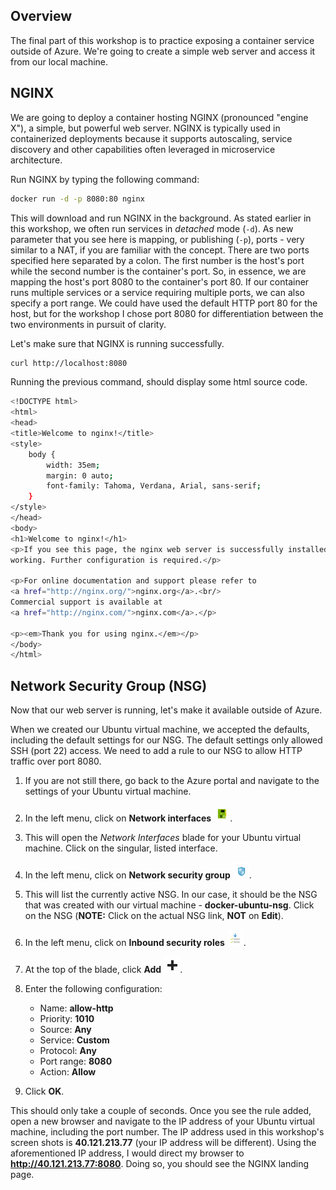 ## Overview
The final part of this workshop is to practice exposing a container service outside of Azure. We're going to create a simple web server and access it from our local machine.

## NGINX
We are going to deploy a container hosting NGINX (pronounced "engine X"), a simple, but powerful web server. NGINX is typically used in containerized deployments because it supports autoscaling, service discovery and other capabilities often leveraged in microservice architecture.

Run NGINX by typing the following command:
```bash
docker run -d -p 8080:80 nginx
```

This will download and run NGINX in the background.  As stated earlier in this workshop, we often run services in _detached_ mode (`-d`).  As new parameter that you see here is mapping, or publishing (`-p`), ports  - very similar to a NAT, if you are familiar with the concept. There are two ports specified here separated by a colon.  The first number is the host's port while the second number is the container's port.  So, in essence, we are mapping the host's port 8080 to the container's port 80.  If our container runs multiple services or a service requiring multiple ports, we can also specify a port range.  We could have used the default HTTP port 80 for the host, but for the workshop I chose port 8080 for differentiation between the two environments in pursuit of clarity.

Let's make sure that NGINX is running successfully.
```bash
curl http://localhost:8080
```
Running the previous command, should display some html source code.
```bash
<!DOCTYPE html>
<html>
<head>
<title>Welcome to nginx!</title>
<style>
    body {
        width: 35em;
        margin: 0 auto;
        font-family: Tahoma, Verdana, Arial, sans-serif;
    }
</style>
</head>
<body>
<h1>Welcome to nginx!</h1>
<p>If you see this page, the nginx web server is successfully installed and
working. Further configuration is required.</p>

<p>For online documentation and support please refer to
<a href="http://nginx.org/">nginx.org</a>.<br/>
Commercial support is available at
<a href="http://nginx.com/">nginx.com</a>.</p>

<p><em>Thank you for using nginx.</em></p>
</body>
</html>
```

## Network Security Group (NSG)
Now that our web server is running, let's make it available outside of Azure.

When we created our Ubuntu virtual machine, we accepted the defaults, including the default settings for our NSG.  The default settings only allowed SSH (port 22) access. We need to add a rule to our NSG to allow HTTP traffic over port 8080.

  1. If you are not still there, go back to the Azure portal and navigate to the settings of your Ubuntu virtual machine.

  2. In the left menu, click on **Network interfaces** <img src="https://raw.githubusercontent.com/AzureWorkshops/images/master/icons_network_interfaces.jpg" class="inline"/>.

  3. This will open the _Network Interfaces_ blade for your Ubuntu virtual machine. Click on the singular, listed interface.

  4. In the left menu, click on **Network security group** <img src="https://raw.githubusercontent.com/AzureWorkshops/images/master/icons_network_security_group.jpg" class="inline"/>.

  5. This will list the currently active NSG.  In our case, it should be the NSG that was created with our virtual machine - **docker-ubuntu-nsg**.  Click on the NSG (**NOTE:** Click on the actual NSG link, **NOT** on **Edit**).

  6. In the left menu, click on **Inbound security roles** <img src="https://raw.githubusercontent.com/AzureWorkshops/images/master/icons_inbound_security_rules.jpg" class="inline"/>.

  7. At the top of the blade, click **Add** <img src="https://raw.githubusercontent.com/AzureWorkshops/images/master/icons_add.jpg" class="inline"/>.

  8. Enter the following configuration:

      * Name: **allow-http**
      * Priority: **1010**
      * Source: **Any**
      * Service: **Custom**
      * Protocol: **Any**
      * Port range: **8080**
      * Action: **Allow**

  9. Click **OK**.

This should only take a couple of seconds.  Once you see the rule added, open a new browser and navigate to the IP address of your Ubuntu virtual machine, including the port number.  The IP address used in this workshop's screen shots is **40.121.213.77** (your IP address will be different).  Using the aforementioned IP address, I would direct my browser to **http://40.121.213.77:8080**.  Doing so, you should see the NGINX landing page.
